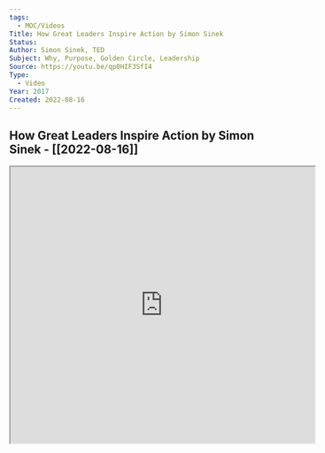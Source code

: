```yaml
---
tags:
  - MOC/Videos
Title: How Great Leaders Inspire Action by Simon Sinek
Status: 
Author: Simon Sinek, TED
Subject: Why, Purpose, Golden Circle, Leadership
Source: https://youtu.be/qp0HIF3SfI4
Type:
  - Video
Year: 2017
Created: 2022-08-16
---
```

## How Great Leaders Inspire Action by Simon Sinek - [[2022-08-16]]

<iframe src="https://www.youtube.com/watch?v=qp0HIF3SfI4&ab_channel=TED" height=500 width=550></iframe>
